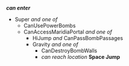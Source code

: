 ﻿***can enter***

- Super *and one of*
  - CanUsePowerBombs
  - CanAccessMaridiaPortal *and one of*
    - HiJump *and* CanPassBombPassages
    - Gravity *and one of*
      - CanDestroyBombWalls
      - *can reach location* **Space Jump**
